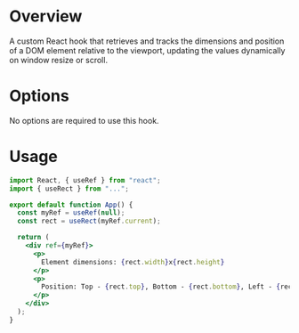 # Overview

A custom React hook that retrieves and tracks the dimensions and position of a DOM element relative to the viewport, updating the values dynamically on window resize or scroll.

# Options

No options are required to use this hook.

# Usage

```jsx
import React, { useRef } from "react";
import { useRect } from "...";

export default function App() {
  const myRef = useRef(null);
  const rect = useRect(myRef.current);

  return (
    <div ref={myRef}>
      <p>
        Element dimensions: {rect.width}x{rect.height}
      </p>
      <p>
        Position: Top - {rect.top}, Bottom - {rect.bottom}, Left - {rect.left}, Right - {rect.right}
      </p>
    </div>
  );
}
```
